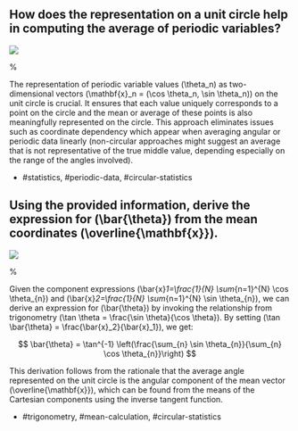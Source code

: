 ## How does the representation on a unit circle help in computing the average of periodic variables?

![](https://cdn.mathpix.com/cropped/2024_05_13_b304b92298c168b494aag-1.jpg?height=623&width=648&top_left_y=216&top_left_x=995)

% 

The representation of periodic variable values \(\theta_n\) as two-dimensional vectors \(\mathbf{x}_n = (\cos \theta_n, \sin \theta_n)\) on the unit circle is crucial. It ensures that each value uniquely corresponds to a point on the circle and the mean or average of these points is also meaningfully represented on the circle. This approach eliminates issues such as coordinate dependency which appear when averaging angular or periodic data linearly (non-circular approaches might suggest an average that is not representative of the true middle value, depending especially on the range of the angles involved).

- #statistics, #periodic-data, #circular-statistics

## Using the provided information, derive the expression for \(\bar{\theta}\) from the mean coordinates \(\overline{\mathbf{x}}\).

![](https://cdn.mathpix.com/cropped/2024_05_13_b304b92298c168b494aag-1.jpg?height=623&width=648&top_left_y=216&top_left_x=995)

% 

Given the component expressions 
\(\bar{x}_1=\frac{1}{N} \sum_{n=1}^{N} \cos \theta_{n}\) and \(\bar{x}_2=\frac{1}{N} \sum_{n=1}^{N} \sin \theta_{n}\), we can derive an expression for \(\bar{\theta}\) by invoking the relationship from trigonometry \(\tan \theta = \frac{\sin \theta}{\cos \theta}\). By setting \(\tan \bar{\theta} = \frac{\bar{x}_2}{\bar{x}_1}\), we get:

$$
\bar{\theta} = \tan^{-1} \left(\frac{\sum_{n} \sin \theta_{n}}{\sum_{n} \cos \theta_{n}}\right)
$$

This derivation follows from the rationale that the average angle represented on the unit circle is the angular component of the mean vector \(\overline{\mathbf{x}}\), which can be found from the means of the Cartesian components using the inverse tangent function.

- #trigonometry, #mean-calculation, #circular-statistics